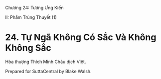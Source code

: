  

Chương 24: Tương Ưng Kiến

II: Phẩm Trùng Thuyết (1)

# 24\. Tự Ngã Không Có Sắc Và Không Không Sắc

Hòa thượng Thích Minh Châu dịch Việt.

Prepared for SuttaCentral by Blake Walsh.